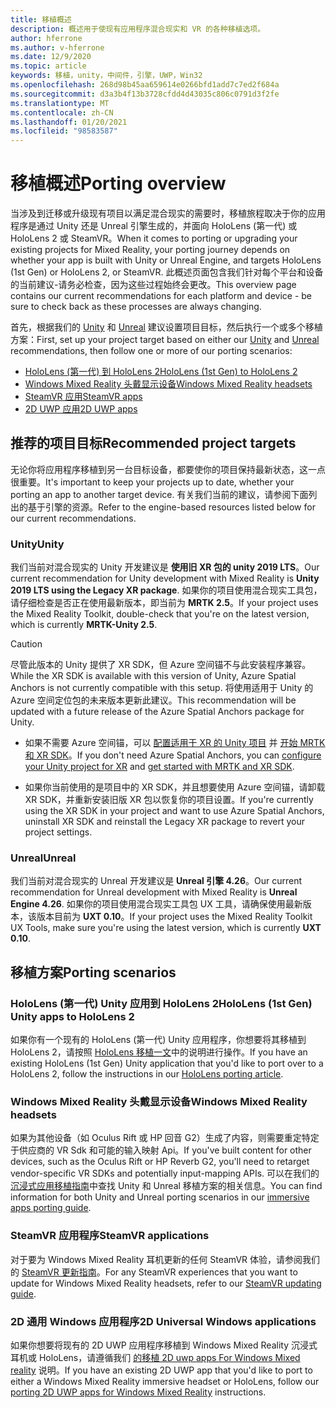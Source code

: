 ```yaml
---
title: 移植概述
description: 概述用于使现有应用程序混合现实和 VR 的各种移植选项。
author: hferrone
ms.author: v-hferrone
ms.date: 12/9/2020
ms.topic: article
keywords: 移植，unity，中间件，引擎，UWP，Win32
ms.openlocfilehash: 268d98b45aa659614e0266bfd1add7c7ed2f684a
ms.sourcegitcommit: d3a3b4f13b3728cfdd4d43035c806c0791d3f2fe
ms.translationtype: MT
ms.contentlocale: zh-CN
ms.lasthandoff: 01/20/2021
ms.locfileid: "98583587"
---
```

# <a name="porting-overview"></a><span data-ttu-id="60b11-104">移植概述</span><span class="sxs-lookup"><span data-stu-id="60b11-104">Porting overview</span></span>

<span data-ttu-id="60b11-105">当涉及到迁移或升级现有项目以满足混合现实的需要时，移植旅程取决于你的应用程序是通过 Unity 还是 Unreal 引擎生成的，并面向 HoloLens (第一代) 或 HoloLens 2 或 SteamVR。</span><span class="sxs-lookup"><span data-stu-id="60b11-105">When it comes to porting or upgrading your existing projects for Mixed Reality, your porting journey depends on whether your app is built with Unity or Unreal Engine, and targets HoloLens (1st Gen) or HoloLens 2, or SteamVR.</span></span> <span data-ttu-id="60b11-106">此概述页面包含我们针对每个平台和设备的当前建议-请务必检查，因为这些过程始终会更改。</span><span class="sxs-lookup"><span data-stu-id="60b11-106">This overview page contains our current recommendations for each platform and device - be sure to check back as these processes are always changing.</span></span>

<span data-ttu-id="60b11-107">首先，根据我们的 [Unity](#unity) 和 [Unreal](#unreal) 建议设置项目目标，然后执行一个或多个移植方案：</span><span class="sxs-lookup"><span data-stu-id="60b11-107">First, set up your project target based on either our [Unity](#unity) and [Unreal](#unreal) recommendations, then follow one or more of our porting scenarios:</span></span>

- [<span data-ttu-id="60b11-108">HoloLens (第一代) 到 HoloLens 2</span><span class="sxs-lookup"><span data-stu-id="60b11-108">HoloLens (1st Gen) to HoloLens 2</span></span>](#hololens-1st-gen-unity-apps-to-hololens-2)
- [<span data-ttu-id="60b11-109">Windows Mixed Reality 头戴显示设备</span><span class="sxs-lookup"><span data-stu-id="60b11-109">Windows Mixed Reality headsets</span></span>](#windows-mixed-reality-headsets)
- [<span data-ttu-id="60b11-110">SteamVR 应用</span><span class="sxs-lookup"><span data-stu-id="60b11-110">SteamVR apps</span></span>](#steamvr-applications)
- [<span data-ttu-id="60b11-111">2D UWP 应用</span><span class="sxs-lookup"><span data-stu-id="60b11-111">2D UWP apps</span></span>](#2d-universal-windows-applications)

## <a name="recommended-project-targets"></a><span data-ttu-id="60b11-112">推荐的项目目标</span><span class="sxs-lookup"><span data-stu-id="60b11-112">Recommended project targets</span></span>

<span data-ttu-id="60b11-113">无论你将应用程序移植到另一台目标设备，都要使你的项目保持最新状态，这一点很重要。</span><span class="sxs-lookup"><span data-stu-id="60b11-113">It's important to keep your projects up to date, whether your porting an app to another target device.</span></span> <span data-ttu-id="60b11-114">有关我们当前的建议，请参阅下面列出的基于引擎的资源。</span><span class="sxs-lookup"><span data-stu-id="60b11-114">Refer to the engine-based resources listed below for our current recommendations.</span></span>

### <a name="unity"></a><span data-ttu-id="60b11-115">Unity</span><span class="sxs-lookup"><span data-stu-id="60b11-115">Unity</span></span>

<span data-ttu-id="60b11-116">我们当前对混合现实的 Unity 开发建议是 **使用旧 XR 包的 unity 2019 LTS**。</span><span class="sxs-lookup"><span data-stu-id="60b11-116">Our current recommendation for Unity development with Mixed Reality is **Unity 2019 LTS using the Legacy XR package**.</span></span> <span data-ttu-id="60b11-117">如果你的项目使用混合现实工具包，请仔细检查是否正在使用最新版本，即当前为 **MRTK 2.5**。</span><span class="sxs-lookup"><span data-stu-id="60b11-117">If your project uses the Mixed Reality Toolkit, double-check that you're on the latest version, which is currently **MRTK-Unity 2.5**.</span></span>

> [!CAUTION]
> <span data-ttu-id="60b11-118">尽管此版本的 Unity 提供了 XR SDK，但 Azure 空间锚不与此安装程序兼容。</span><span class="sxs-lookup"><span data-stu-id="60b11-118">While the XR SDK is available with this version of Unity, Azure Spatial Anchors is not currently compatible with this setup.</span></span> <span data-ttu-id="60b11-119">将使用适用于 Unity 的 Azure 空间定位包的未来版本更新此建议。</span><span class="sxs-lookup"><span data-stu-id="60b11-119">This recommendation will be updated with a future release of the Azure Spatial Anchors package for Unity.</span></span> 
> 
> * <span data-ttu-id="60b11-120">如果不需要 Azure 空间锚，可以 [配置适用于 XR 的 Unity 项目](https://docs.unity3d.com/Manual/configuring-project-for-xr.html) 并 [开始 MRTK 和 XR SDK](https://microsoft.github.io/MixedRealityToolkit-Unity/Documentation/GettingStartedWithMRTKAndXRSDK.html)。</span><span class="sxs-lookup"><span data-stu-id="60b11-120">If you don't need Azure Spatial Anchors, you can [configure your Unity project for XR](https://docs.unity3d.com/Manual/configuring-project-for-xr.html) and [get started with MRTK and XR SDK](https://microsoft.github.io/MixedRealityToolkit-Unity/Documentation/GettingStartedWithMRTKAndXRSDK.html).</span></span>
> 
> * <span data-ttu-id="60b11-121">如果你当前使用的是项目中的 XR SDK，并且想要使用 Azure 空间锚，请卸载 XR SDK，并重新安装旧版 XR 包以恢复你的项目设置。</span><span class="sxs-lookup"><span data-stu-id="60b11-121">If you're currently using the XR SDK in your project and want to use Azure Spatial Anchors, uninstall XR SDK and reinstall the Legacy XR package to revert your project settings.</span></span>


### <a name="unreal"></a><span data-ttu-id="60b11-122">Unreal</span><span class="sxs-lookup"><span data-stu-id="60b11-122">Unreal</span></span> 

<span data-ttu-id="60b11-123">我们当前对混合现实的 Unreal 开发建议是 **Unreal 引擎 4.26**。</span><span class="sxs-lookup"><span data-stu-id="60b11-123">Our current recommendation for Unreal development with Mixed Reality is **Unreal Engine 4.26**.</span></span> <span data-ttu-id="60b11-124">如果你的项目使用混合现实工具包 UX 工具，请确保使用最新版本，该版本目前为 **UXT 0.10**。</span><span class="sxs-lookup"><span data-stu-id="60b11-124">If your project uses the Mixed Reality Toolkit UX Tools, make sure you're using the latest version, which is currently **UXT 0.10**.</span></span>

## <a name="porting-scenarios"></a><span data-ttu-id="60b11-125">移植方案</span><span class="sxs-lookup"><span data-stu-id="60b11-125">Porting scenarios</span></span>

### <a name="hololens-1st-gen-unity-apps-to-hololens-2"></a><span data-ttu-id="60b11-126">HoloLens (第一代) Unity 应用到 HoloLens 2</span><span class="sxs-lookup"><span data-stu-id="60b11-126">HoloLens (1st Gen) Unity apps to HoloLens 2</span></span>

<span data-ttu-id="60b11-127">如果你有一个现有的 HoloLens (第一代) Unity 应用程序，你想要将其移植到 HoloLens 2，请按照 [HoloLens 移植一文](./porting-hl1-hl2.md)中的说明进行操作。</span><span class="sxs-lookup"><span data-stu-id="60b11-127">If you have an existing HoloLens (1st Gen) Unity application that you'd like to port over to a HoloLens 2, follow the instructions in our [HoloLens porting article](./porting-hl1-hl2.md).</span></span>

### <a name="windows-mixed-reality-headsets"></a><span data-ttu-id="60b11-128">Windows Mixed Reality 头戴显示设备</span><span class="sxs-lookup"><span data-stu-id="60b11-128">Windows Mixed Reality headsets</span></span>

<span data-ttu-id="60b11-129">如果为其他设备（如 Oculus Rift 或 HP 回音 G2）生成了内容，则需要重定特定于供应商的 VR Sdk 和可能的输入映射 Api。</span><span class="sxs-lookup"><span data-stu-id="60b11-129">If you've built content for other devices, such as the Oculus Rift or HP Reverb G2, you'll need to retarget vendor-specific VR SDKs and potentially input-mapping APIs.</span></span> <span data-ttu-id="60b11-130">可以在我们的 [沉浸式应用移植指南](porting-guides.md)中查找 Unity 和 Unreal 移植方案的相关信息。</span><span class="sxs-lookup"><span data-stu-id="60b11-130">You can find information for both Unity and Unreal porting scenarios in our [immersive apps porting guide](porting-guides.md).</span></span>

### <a name="steamvr-applications"></a><span data-ttu-id="60b11-131">SteamVR 应用程序</span><span class="sxs-lookup"><span data-stu-id="60b11-131">SteamVR applications</span></span>

<span data-ttu-id="60b11-132">对于要为 Windows Mixed Reality 耳机更新的任何 SteamVR 体验，请参阅我们的 [SteamVR 更新指南](updating-your-steamvr-application-for-windows-mixed-reality.md)。</span><span class="sxs-lookup"><span data-stu-id="60b11-132">For any SteamVR experiences that you want to update for Windows Mixed Reality headsets, refer to our [SteamVR updating guide](updating-your-steamvr-application-for-windows-mixed-reality.md).</span></span>

### <a name="2d-universal-windows-applications"></a><span data-ttu-id="60b11-133">2D 通用 Windows 应用程序</span><span class="sxs-lookup"><span data-stu-id="60b11-133">2D Universal Windows applications</span></span>

<span data-ttu-id="60b11-134">如果你想要将现有的 2D UWP 应用程序移植到 Windows Mixed Reality 沉浸式耳机或 HoloLens，请遵循我们 [的移植 2D uwp apps For Windows Mixed reality](building-2d-apps.md) 说明。</span><span class="sxs-lookup"><span data-stu-id="60b11-134">If you have an existing 2D UWP app that you'd like to port to either a Windows Mixed Reality immersive headset or HoloLens, follow our [porting 2D UWP apps for Windows Mixed Reality](building-2d-apps.md) instructions.</span></span>